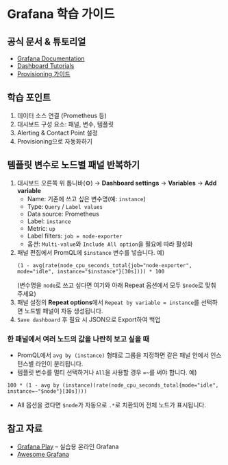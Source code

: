 # Grafana 학습 가이드

## 공식 문서 & 튜토리얼
- [Grafana Documentation](https://grafana.com/docs/)
- [Dashboard Tutorials](https://grafana.com/tutorials/)
- [Provisioning 가이드](https://grafana.com/docs/grafana/latest/administration/provisioning/)

## 학습 포인트
1. 데이터 소스 연결 (Prometheus 등)
2. 대시보드 구성 요소: 패널, 변수, 템플릿
3. Alerting & Contact Point 설정
4. Provisioning으로 자동화하기

## 템플릿 변수로 노드별 패널 반복하기
1. 대시보드 오른쪽 위 톱니바(⚙️) → **Dashboard settings** → **Variables** → **Add variable**
   - Name: 기존에 쓰고 싶은 변수명(예: `instance`)
   - Type: `Query` / `Label values`
   - Data source: Prometheus
   - Label: `instance`
   - Metric: `up`
   - Label filters: `job = node-exporter`
   - 옵션: `Multi-value`와 `Include All option`을 필요에 따라 활성화
2. 패널 편집에서 PromQL에 `$instance` 변수를 넣습니다. 예)
   ```promql
   (1 - avg(rate(node_cpu_seconds_total{job="node-exporter", mode="idle", instance="$instance"}[30s]))) * 100
   ```
   (변수명을 `node`로 쓰고 싶다면 여기와 아래 Repeat 옵션에서 모두 `$node`로 맞춰 주세요)
3. 패널 설정의 **Repeat options**에서 `Repeat by variable = instance`를 선택하면 노드별 패널이 자동 생성됩니다.
4. `Save dashboard` 후 필요 시 JSON으로 Export하여 백업

### 한 패널에서 여러 노드의 값을 나란히 보고 싶을 때
- PromQL에서 `avg by (instance)` 형태로 그룹을 지정하면 같은 패널 안에서 인스턴스별 라인이 분리됩니다.
- 템플릿 변수를 멀티 선택하거나 `All`을 사용할 경우 `=~`를 써야 합니다. 예)

```promql
100 * (1 - avg by (instance)(rate(node_cpu_seconds_total{mode="idle", instance=~"$node"}[30s])))
```

- All 옵션을 켰다면 `$node`가 자동으로 `.*`로 치환되어 전체 노드가 표시됩니다.

## 참고 자료
- [Grafana Play](https://play.grafana.org/) – 실습용 온라인 Grafana
- [Awesome Grafana](https://github.com/grafana/awesome-grafana)
